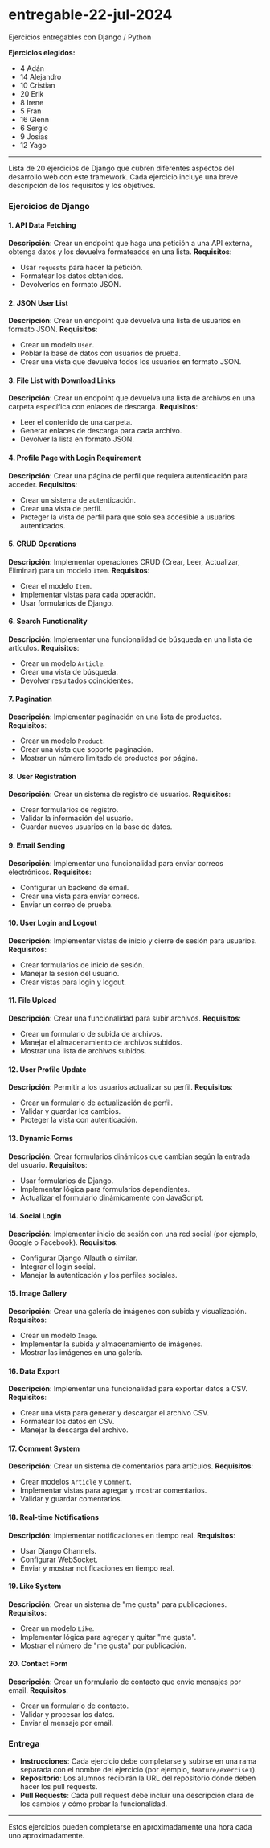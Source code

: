 # entregable-22-jul-2024
Ejercicios entregables con Django / Python

**Ejercicios elegidos:**

-  4  Adán
- 14 Alejandro
- 10 Cristian
- 20 Erik
- 8  Irene
- 5  Fran
- 16 Glenn
- 6 Sergio
- 9 Josias
- 12 Yago
---

Lista de 20 ejercicios de Django que cubren diferentes aspectos del desarrollo web con este framework. Cada ejercicio incluye una breve descripción de los requisitos y los objetivos.

### Ejercicios de Django

#### 1. API Data Fetching
**Descripción**: Crear un endpoint que haga una petición a una API externa, obtenga datos y los devuelva formateados en una lista.
**Requisitos**:
- Usar `requests` para hacer la petición.
- Formatear los datos obtenidos.
- Devolverlos en formato JSON.

#### 2. JSON User List
**Descripción**: Crear un endpoint que devuelva una lista de usuarios en formato JSON.
**Requisitos**:
- Crear un modelo `User`.
- Poblar la base de datos con usuarios de prueba.
- Crear una vista que devuelva todos los usuarios en formato JSON.

#### 3. File List with Download Links
**Descripción**: Crear un endpoint que devuelva una lista de archivos en una carpeta específica con enlaces de descarga.
**Requisitos**:
- Leer el contenido de una carpeta.
- Generar enlaces de descarga para cada archivo.
- Devolver la lista en formato JSON.

#### 4. Profile Page with Login Requirement
**Descripción**: Crear una página de perfil que requiera autenticación para acceder.
**Requisitos**:
- Crear un sistema de autenticación.
- Crear una vista de perfil.
- Proteger la vista de perfil para que solo sea accesible a usuarios autenticados.

#### 5. CRUD Operations
**Descripción**: Implementar operaciones CRUD (Crear, Leer, Actualizar, Eliminar) para un modelo `Item`.
**Requisitos**:
- Crear el modelo `Item`.
- Implementar vistas para cada operación.
- Usar formularios de Django.

#### 6. Search Functionality
**Descripción**: Implementar una funcionalidad de búsqueda en una lista de artículos.
**Requisitos**:
- Crear un modelo `Article`.
- Crear una vista de búsqueda.
- Devolver resultados coincidentes.

#### 7. Pagination
**Descripción**: Implementar paginación en una lista de productos.
**Requisitos**:
- Crear un modelo `Product`.
- Crear una vista que soporte paginación.
- Mostrar un número limitado de productos por página.

#### 8. User Registration
**Descripción**: Crear un sistema de registro de usuarios.
**Requisitos**:
- Crear formularios de registro.
- Validar la información del usuario.
- Guardar nuevos usuarios en la base de datos.

#### 9. Email Sending
**Descripción**: Implementar una funcionalidad para enviar correos electrónicos.
**Requisitos**:
- Configurar un backend de email.
- Crear una vista para enviar correos.
- Enviar un correo de prueba.

#### 10. User Login and Logout
**Descripción**: Implementar vistas de inicio y cierre de sesión para usuarios.
**Requisitos**:
- Crear formularios de inicio de sesión.
- Manejar la sesión del usuario.
- Crear vistas para login y logout.

#### 11. File Upload
**Descripción**: Crear una funcionalidad para subir archivos.
**Requisitos**:
- Crear un formulario de subida de archivos.
- Manejar el almacenamiento de archivos subidos.
- Mostrar una lista de archivos subidos.

#### 12. User Profile Update
**Descripción**: Permitir a los usuarios actualizar su perfil.
**Requisitos**:
- Crear un formulario de actualización de perfil.
- Validar y guardar los cambios.
- Proteger la vista con autenticación.

#### 13. Dynamic Forms
**Descripción**: Crear formularios dinámicos que cambian según la entrada del usuario.
**Requisitos**:
- Usar formularios de Django.
- Implementar lógica para formularios dependientes.
- Actualizar el formulario dinámicamente con JavaScript.

#### 14. Social Login
**Descripción**: Implementar inicio de sesión con una red social (por ejemplo, Google o Facebook).
**Requisitos**:
- Configurar Django Allauth o similar.
- Integrar el login social.
- Manejar la autenticación y los perfiles sociales.

#### 15. Image Gallery
**Descripción**: Crear una galería de imágenes con subida y visualización.
**Requisitos**:
- Crear un modelo `Image`.
- Implementar la subida y almacenamiento de imágenes.
- Mostrar las imágenes en una galería.

#### 16. Data Export
**Descripción**: Implementar una funcionalidad para exportar datos a CSV.
**Requisitos**:
- Crear una vista para generar y descargar el archivo CSV.
- Formatear los datos en CSV.
- Manejar la descarga del archivo.

#### 17. Comment System
**Descripción**: Crear un sistema de comentarios para artículos.
**Requisitos**:
- Crear modelos `Article` y `Comment`.
- Implementar vistas para agregar y mostrar comentarios.
- Validar y guardar comentarios.

#### 18. Real-time Notifications
**Descripción**: Implementar notificaciones en tiempo real.
**Requisitos**:
- Usar Django Channels.
- Configurar WebSocket.
- Enviar y mostrar notificaciones en tiempo real.

#### 19. Like System
**Descripción**: Crear un sistema de "me gusta" para publicaciones.
**Requisitos**:
- Crear un modelo `Like`.
- Implementar lógica para agregar y quitar "me gusta".
- Mostrar el número de "me gusta" por publicación.

#### 20. Contact Form
**Descripción**: Crear un formulario de contacto que envíe mensajes por email.
**Requisitos**:
- Crear un formulario de contacto.
- Validar y procesar los datos.
- Enviar el mensaje por email.

### Entrega

- **Instrucciones**: Cada ejercicio debe completarse y subirse en una rama separada con el nombre del ejercicio (por ejemplo, `feature/exercise1`).
- **Repositorio**: Los alumnos recibirán la URL del repositorio donde deben hacer los pull requests.
- **Pull Requests**: Cada pull request debe incluir una descripción clara de los cambios y cómo probar la funcionalidad.

---

Estos ejercicios pueden completarse en aproximadamente una hora cada uno aproximadamente.
